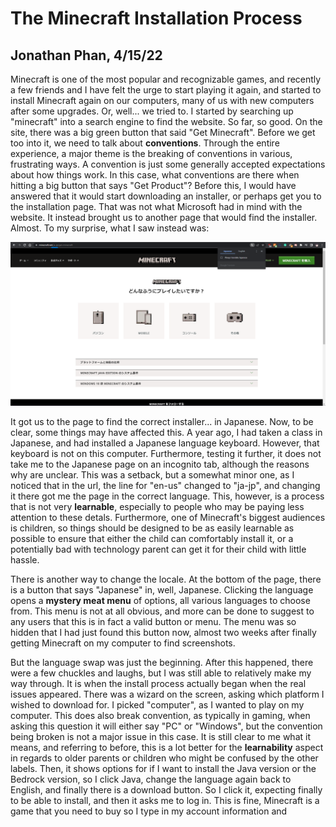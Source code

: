 # The Minecraft Installation Process
## Jonathan Phan, 4/15/22

Minecraft is one of the most popular and recognizable games, and recently a few friends and I have felt the urge to start playing it again, and started to install Minecraft again on our computers, many of us with new computers after some upgrades. Or, well... we tried to. I started by searching up "minecraft" into a search engine to find the website. So far, so good. On the site, there was a big green button that said "Get Minecraft". Before we get too into it, we need to talk about **conventions**. Through the entire experience, a major theme is the breaking of conventions in various, frustrating ways. A convention is just some generally accepted expectations about how things work. In this case, what conventions are there when hitting a big button that says "Get Product"? Before this, I would have answered that it would start downloading an installer, or perhaps get you to the installation page. That was not what Microsoft had in mind with the website. It instead brought us to another page that would find the installer. Almost. To my surprise, what I saw instead was:

![Install page in Japanese](https://github.com/UsabilityEngineering/ux-portfolio-Jonathan-phan-804/blob/master/assets/japanese_install.png)

It got us to the page to find the correct installer... in Japanese. Now, to be clear, some things may have affected this. A year ago, I had taken a class in Japanese, and had installed a Japanese language keyboard. However, that keyboard is not on this computer. Furthermore, testing it further, it does not take me to the Japanese page on an incognito tab, although the reasons why are unclear. This was a setback, but a somewhat minor one, as I noticed that in the url, the line for "en-us" changed to "ja-jp", and changing it there got me the page in the correct language. This, however, is a process that is not very **learnable**, especially to people who may be paying less attention to these detals. Furthermore, one of Minecraft's biggest audiences is children, so things should be designed to be as easily learnable as possible to ensure that either the child can comfortably install it, or a potentially bad with technology parent can get it for their child with little hassle. 

There is another way to change the locale. At the bottom of the page, there is a button that says "Japanese" in, well, Japanese. Clicking the language opens a **mystery meat menu** of options, all various languages to choose from. This menu is not at all obvious, and more can be done to suggest to any users that this is in fact a valid button or menu. The menu was so hidden that I had just found this button now, almost two weeks after finally getting Minecraft on my computer to find screenshots. 



But the language swap was just the beginning. After this happened, there were a few chuckles and laughs, but I was still able to relatively make my way through. It is when the install process actually began when the real issues appeared. There was a wizard on the screen, asking which platform I wished to download for. I picked "computer", as I wanted to play on my computer. This does also break convention, as typically in gaming, when asking this question it will either say "PC" or "Windows", but the convention being broken is not a major issue in this case. It is still clear to me what it means, and referring to before, this is a lot better for the **learnability** aspect in regards to older parents or children who might be confused by the other labels. Then, it shows options for if I want to install the Java version or the Bedrock version, so I click Java, change the language again back to English, and finally there is a download button. So I click it, expecting finally to be able to install, and then it asks me to log in. This is fine, Minecraft is a game that you need to buy so I type in my account information and
